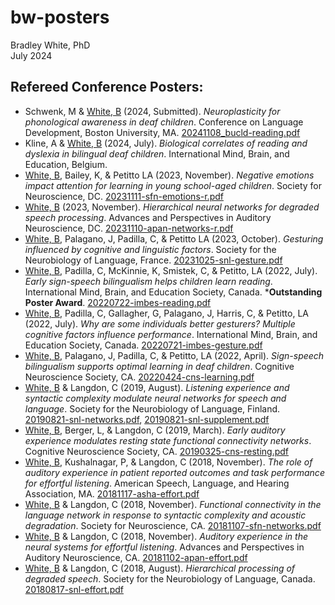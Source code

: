 # bw-posters
Bradley White, PhD  
July 2024

## Refereed Conference Posters:
- Schwenk, M & <ins>White, B</ins> (2024, Submitted). _Neuroplasticity for phonological awareness in deaf children_. Conference on Language Development, Boston University, MA. [20241108_bucld-reading.pdf](https://bradleyethanw.github.io/bw-posters/20241108_bucld-reading.pdf)
- Kline, A & <ins>White, B</ins> (2024, July). _Biological correlates of reading and dyslexia in bilingual deaf children_. International Mind, Brain, and Education, Belgium.
- <ins>White, B</ins>, Bailey, K, & Petitto LA (2023, November). _Negative emotions impact attention for learning in young school-aged children_. Society for Neuroscience, DC. [20231111-sfn-emotions-r.pdf](https://bradleyethanw.github.io/bw-posters/20231111-sfn-emotions-r.pdf)
- <ins>White, B</ins> (2023, November). _Hierarchical neural networks for degraded speech processing_. Advances and Perspectives in Auditory Neuroscience, DC. [20231110-apan-networks-r.pdf](https://bradleyethanw.github.io/bw-posters/20231110-apan-networks-r.pdf)
- <ins>White, B</ins>, Palagano, J, Padilla, C, & Petitto LA (2023, October). _Gesturing influenced by cognitive and linguistic factors_. Society for the Neurobiology of Language, France. [20231025-snl-gesture.pdf](https://bradleyethanw.github.io/bw-posters/20231025-snl-gesture.pdf)
- <ins>White, B</ins>, Padilla, C, McKinnie, K, Smistek, C, & Petitto, LA (2022, July). _Early sign-speech bilingualism helps children learn reading_. International Mind, Brain, and Education Society, Canada. ***Outstanding Poster Award**. [20220722-imbes-reading.pdf](https://bradleyethanw.github.io/bw-posters/20220722-imbes-reading.pdf)
- <ins>White, B</ins>, Padilla, C, Gallagher, G, Palagano, J, Harris, C, & Petitto, LA (2022, July). _Why are some individuals better gesturers? Multiple cognitive factors influence performance_. International Mind, Brain, and Education Society, Canada. [20220721-imbes-gesture.pdf](https://bradleyethanw.github.io/bw-posters/20220721-imbes-gesture.pdf)
- <ins>White, B</ins>, Palagano, J, Padilla, C, & Petitto, LA (2022, April). _Sign-speech bilingualism supports optimal learning in deaf children_. Cognitive Neuroscience Society, CA. [20220424-cns-learning.pdf](https://bradleyethanw.github.io/bw-posters/20220424-cns-learning.pdf)
- <ins>White, B</ins> & Langdon, C (2019, August). _Listening experience and syntactic complexity modulate neural networks for speech and language_. Society for the Neurobiology of Language, Finland. [20190821-snl-networks.pdf](https://bradleyethanw.github.io/bw-posters/20190821-snl-networks.pdf), [20190821-snl-supplement.pdf](https://bradleyethanw.github.io/bw-posters/20190821-snl-supplement.pdf)
- <ins>White, B</ins>, Berger, L, & Langdon, C (2019, March). _Early auditory experience modulates resting state functional connectivity networks_. Cognitive Neuroscience Society, CA. [20190325-cns-resting.pdf](https://bradleyethanw.github.io/bw-posters/20190325-cns-resting.pdf)
- <ins>White, B</ins>, Kushalnagar, P, & Langdon, C (2018, November). _The role of auditory experience in patient reported outcomes and task performance for effortful listening_. American Speech, Language, and Hearing Association, MA. [20181117-asha-effort.pdf](https://bradleyethanw.github.io/bw-posters/20181117-asha-effort.pdf)
- <ins>White, B</ins> & Langdon, C (2018, November). _Functional connectivity in the language network in response to syntactic complexity and acoustic degradation_. Society for Neuroscience, CA. [20181107-sfn-networks.pdf](https://bradleyethanw.github.io/bw-posters/20181107-sfn-networks.pdf)
- <ins>White, B</ins> & Langdon, C (2018, November). _Auditory experience in the neural systems for effortful listening_. Advances and Perspectives in Auditory Neuroscience, CA. [20181102-apan-effort.pdf](https://bradleyethanw.github.io/bw-posters/20181102-apan-effort.pdf)
- <ins>White, B</ins> & Langdon, C (2018, August). _Hierarchical processing of degraded speech_. Society for the Neurobiology of Language, Canada. [20180817-snl-effort.pdf](https://bradleyethanw.github.io/bw-posters/20180817-snl-effort.pdf)
